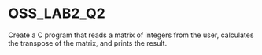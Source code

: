 # OSS_LAB2_Q2
Create a C program that reads a matrix of integers from the user, calculates the transpose of the matrix, and prints
the result.
